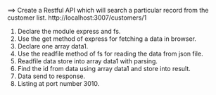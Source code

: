 
==> Create a Restful API which will search a particular record from the customer list. http://localhost:3007/customers/1

1. Declare the module express and fs.
2. Use the get method of express for fetching a data in browser.
3. Declare one array data1.
4. Use the readfile method of fs for reading the data from json file.
5. Readfile data store into array data1 with parsing.
6. Find the id from data using array data1 and store into result.
7. Data send to response.
8. Listing at port number 3010.
